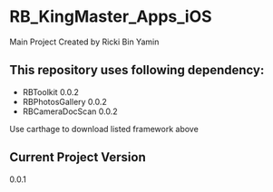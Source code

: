 # RB_KingMaster_Apps_iOS
Main Project
Created by Ricki Bin Yamin

## This repository uses following dependency:
- RBToolkit 0.0.2
- RBPhotosGallery 0.0.2
- RBCameraDocScan 0.0.2

Use carthage to download listed framework above

## Current Project Version
0.0.1

